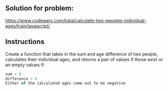 ## Solution for problem:

https://www.codewars.com/kata/calculate-two-peoples-individual-ages/train/javascript/

## Instructions

Create a function that takes in the sum and age difference of two people, calculates their individual ages, and returns a pair of values if those exist or an empty values if:

```js
sum < 0
difference < 0
Either of the calculated ages come out to be negative
```